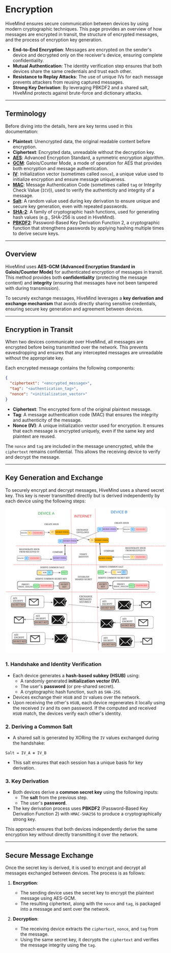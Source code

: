 # Encryption

HiveMind ensures secure communication between devices by using modern cryptographic techniques. This page provides an overview of how messages are encrypted in transit, the structure of encrypted messages, and the process of encryption key generation.

- **End-to-End Encryption**: Messages are encrypted on the sender's device and decrypted only on the receiver's device, ensuring complete confidentiality.
- **Mutual Authentication**: The identity verification step ensures that both devices share the same credentials and trust each other.
- **Resistance to Replay Attacks**: The use of unique IVs for each message prevents attackers from reusing captured messages.
- **Strong Key Derivation**: By leveraging PBKDF2 and a shared salt, HiveMind protects against brute-force and dictionary attacks.

---

## Terminology

Before diving into the details, here are key terms used in this documentation:

- **Plaintext**: Unencrypted data, the original readable content before encryption.
- **Ciphertext**: Encrypted data, unreadable without the decryption key.
- **[AES](https://en.wikipedia.org/wiki/Advanced_Encryption_Standard)**: Advanced Encryption Standard, a symmetric encryption algorithm.
- **[GCM](https://en.wikipedia.org/wiki/Galois/Counter_Mode)**: Galois/Counter Mode, a mode of operation for AES that provides both encryption and message authentication.
- **[IV](https://en.wikipedia.org/wiki/Initialization_vector)**: Initialization vector (sometimes called `nonce`), a unique value used to initialize encryption and ensure message uniqueness.
- **[MAC](https://en.wikipedia.org/wiki/Message_authentication_code)**: Message Authentication Code (sometimes called `tag` or Integrity Check Value (`ICV`)), used to verify the authenticity and integrity of a message.
- **[Salt](https://en.wikipedia.org/wiki/Salt_(cryptography))**: A random value used during key derivation to ensure unique and secure key generation, even with repeated passwords.
- **[SHA-2](https://en.wikipedia.org/wiki/SHA-2)**: A family of cryptographic hash functions, used for generating hash values (e.g., SHA-256 is used in HiveMind).
- **[PBKDF2](https://en.wikipedia.org/wiki/PBKDF2)**: Password-Based Key Derivation Function 2, a cryptographic function that strengthens passwords by applying hashing multiple times to derive secure keys.

---

## Overview

HiveMind uses **AES-GCM (Advanced Encryption Standard in Galois/Counter Mode)** for authenticated encryption of messages in transit. This method provides both **confidentiality** (protecting the message content) and **integrity** (ensuring that messages have not been tampered with during transmission).

To securely exchange messages, HiveMind leverages a **key derivation and exchange mechanism** that avoids directly sharing sensitive credentials, ensuring secure key generation and agreement between devices.

---

## Encryption in Transit

When two devices communicate over HiveMind, all messages are encrypted before being transmitted over the network. This prevents eavesdropping and ensures that any intercepted messages are unreadable without the appropriate key.

Each encrypted message contains the following components:
```json
{
  "ciphertext": "<encrypted_message>",
  "tag": "<authentication_tag>",
  "nonce": "<initialization_vector>"
}
```

- **Ciphertext**: The encrypted form of the original plaintext message.
- **Tag**: A message authentication code (MAC) that ensures the integrity and authenticity of the message.
- **Nonce (IV)**: A unique initialization vector used for encryption. It ensures that each message is encrypted uniquely, even if the same key and plaintext are reused.

The `nonce` and `tag` are included in the message unencrypted, while the `ciphertext` remains confidential. This allows the receiving device to verify and decrypt the message.

---

## Key Generation and Exchange

To securely encrypt and decrypt messages, HiveMind uses a shared secret key. This key is never transmitted directly but is derived independently by each device using the following steps:


![HANDSHAKE.png](HANDSHAKE_V1.png)


### 1. **Handshake and Identity Verification**
   - Each device generates a **hash-based subkey (HSUB)** using:
     - A randomly generated **initialization vector (IV)**.
     - The user's **password** (or pre-shared secret).
     - A cryptographic hash function, such as `SHA-256`.
   - Devices exchange their `HSUB` and `IV` values over the network.
   - Upon receiving the other's `HSUB`, each device regenerates it locally using the received `IV` and its own password. If the computed and received `HSUB` match, the devices verify each other's identity.

### 2. **Deriving a Common Salt**
- A shared salt is generated by XORing the `IV` values exchanged during the handshake:
```text
Salt = IV_A ⊕ IV_B
```
- This salt ensures that each session has a unique basis for key derivation.

### 3. **Key Derivation**
   - Both devices derive a **common secret key** using the following inputs:
     - The **salt** from the previous step.
     - The user's **password**.
   - The key derivation process uses **PBKDF2** (Password-Based Key Derivation Function 2) with `HMAC-SHA256` to produce a cryptographically strong key.

This approach ensures that both devices independently derive the same encryption key without directly transmitting it over the network.

---

## Secure Message Exchange

Once the secret key is derived, it is used to encrypt and decrypt all messages exchanged between devices. The process is as follows:

1. **Encryption**:
   - The sending device uses the secret key to encrypt the plaintext message using AES-GCM.
   - The resulting ciphertext, along with the `nonce` and `tag`, is packaged into a message and sent over the network.

2. **Decryption**:
   - The receiving device extracts the `ciphertext`, `nonce`, and `tag` from the message.
   - Using the same secret key, it decrypts the `ciphertext` and verifies the message integrity using the `tag`.

